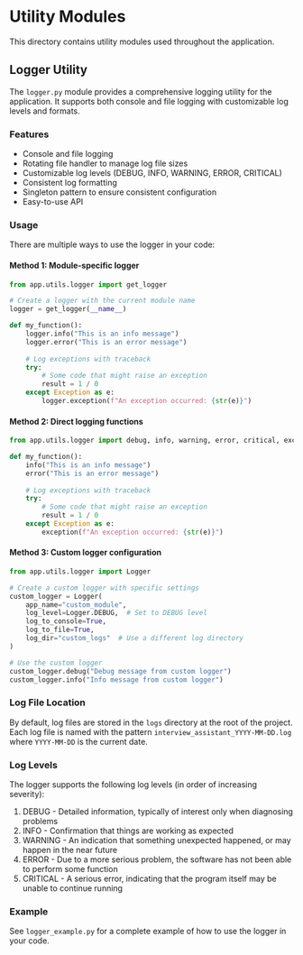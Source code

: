 # Utility Modules

This directory contains utility modules used throughout the application.

## Logger Utility

The `logger.py` module provides a comprehensive logging utility for the application. It supports both console and file logging with customizable log levels and formats.

### Features

- Console and file logging
- Rotating file handler to manage log file sizes
- Customizable log levels (DEBUG, INFO, WARNING, ERROR, CRITICAL)
- Consistent log formatting
- Singleton pattern to ensure consistent configuration
- Easy-to-use API

### Usage

There are multiple ways to use the logger in your code:

#### Method 1: Module-specific logger

```python
from app.utils.logger import get_logger

# Create a logger with the current module name
logger = get_logger(__name__)

def my_function():
    logger.info("This is an info message")
    logger.error("This is an error message")
    
    # Log exceptions with traceback
    try:
        # Some code that might raise an exception
        result = 1 / 0
    except Exception as e:
        logger.exception(f"An exception occurred: {str(e)}")
```

#### Method 2: Direct logging functions

```python
from app.utils.logger import debug, info, warning, error, critical, exception

def my_function():
    info("This is an info message")
    error("This is an error message")
    
    # Log exceptions with traceback
    try:
        # Some code that might raise an exception
        result = 1 / 0
    except Exception as e:
        exception(f"An exception occurred: {str(e)}")
```

#### Method 3: Custom logger configuration

```python
from app.utils.logger import Logger

# Create a custom logger with specific settings
custom_logger = Logger(
    app_name="custom_module",
    log_level=Logger.DEBUG,  # Set to DEBUG level
    log_to_console=True,
    log_to_file=True,
    log_dir="custom_logs"  # Use a different log directory
)

# Use the custom logger
custom_logger.debug("Debug message from custom logger")
custom_logger.info("Info message from custom logger")
```

### Log File Location

By default, log files are stored in the `logs` directory at the root of the project. Each log file is named with the pattern `interview_assistant_YYYY-MM-DD.log` where `YYYY-MM-DD` is the current date.

### Log Levels

The logger supports the following log levels (in order of increasing severity):

1. DEBUG - Detailed information, typically of interest only when diagnosing problems
2. INFO - Confirmation that things are working as expected
3. WARNING - An indication that something unexpected happened, or may happen in the near future
4. ERROR - Due to a more serious problem, the software has not been able to perform some function
5. CRITICAL - A serious error, indicating that the program itself may be unable to continue running

### Example

See `logger_example.py` for a complete example of how to use the logger in your code.